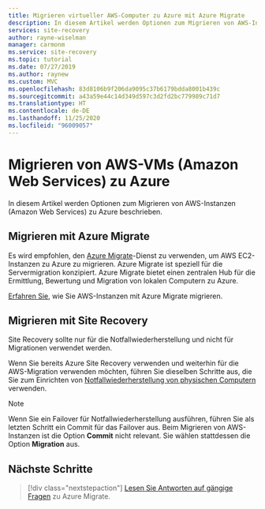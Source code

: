 ```yaml
---
title: Migrieren virtueller AWS-Computer zu Azure mit Azure Migrate
description: In diesem Artikel werden Optionen zum Migrieren von AWS-Instanzen zu Azure beschrieben. Dazu wird Azure Migrate empfohlen.
services: site-recovery
author: rayne-wiselman
manager: carmonm
ms.service: site-recovery
ms.topic: tutorial
ms.date: 07/27/2019
ms.author: raynew
ms.custom: MVC
ms.openlocfilehash: 83d8106b9f206da9095c37b6179bdda8001b439c
ms.sourcegitcommit: a43a59e44c14d349d597c3d2fd2bc779989c71d7
ms.translationtype: HT
ms.contentlocale: de-DE
ms.lasthandoff: 11/25/2020
ms.locfileid: "96009057"
---
```

# <a name="migrate-amazon-web-services-aws-vms-to-azure"></a>Migrieren von AWS-VMs (Amazon Web Services) zu Azure

In diesem Artikel werden Optionen zum Migrieren von AWS-Instanzen (Amazon Web Services) zu Azure beschrieben.

## <a name="migrate-with-azure-migrate"></a>Migrieren mit Azure Migrate

Es wird empfohlen, den [Azure Migrate](../migrate/migrate-services-overview.md)-Dienst zu verwenden, um AWS EC2-Instanzen zu Azure zu migrieren. Azure Migrate ist speziell für die Servermigration konzipiert. Azure Migrate bietet einen zentralen Hub für die Ermittlung, Bewertung und Migration von lokalen Computern zu Azure.

[Erfahren Sie](../migrate/tutorial-migrate-aws-virtual-machines.md), wie Sie AWS-Instanzen mit Azure Migrate migrieren. 


## <a name="migrate-with-site-recovery"></a>Migrieren mit Site Recovery

Site Recovery sollte nur für die Notfallwiederherstellung und nicht für Migrationen verwendet werden.

Wenn Sie bereits Azure Site Recovery verwenden und weiterhin für die AWS-Migration verwenden möchten, führen Sie dieselben Schritte aus, die Sie zum Einrichten von [Notfallwiederherstellung von physischen Computern](physical-azure-disaster-recovery.md) verwenden.


> [!NOTE]
> Wenn Sie ein Failover für Notfallwiederherstellung ausführen, führen Sie als letzten Schritt ein Commit für das Failover aus. Beim Migrieren von AWS-Instanzen ist die Option **Commit** nicht relevant. Sie wählen stattdessen die Option **Migration** aus. 

## <a name="next-steps"></a>Nächste Schritte

> [!div class="nextstepaction"]
> [Lesen Sie Antworten auf gängige Fragen](../migrate/resources-faq.md) zu Azure Migrate.
